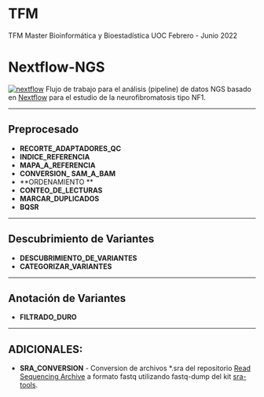 # TFM
TFM Master Bioinformática y Bioestadística UOC
Febrero - Junio 2022 

Nextflow-NGS
============
[![nextflow](https://img.shields.io/badge/nextflow-%E2%89%A50.24.0-brightgreen.svg)](http://nextflow.io)
Flujo de trabajo para el análisis (pipeline) de datos NGS basado en [Nextflow](https://www.nextflow.io/) para el estudio de la neurofibromatosis tipo NF1.



-------------
Preprocesado 
-------------
* **RECORTE_ADAPTADORES_QC** 
* **INDICE_REFERENCIA** 
* **MAPA_A_REFERENCIA**
* **CONVERSION_ SAM_A_BAM**
* **ORDENAMIENTO **
* **CONTEO_DE_LECTURAS** 
* **MARCAR_DUPLICADOS**
* **BQSR**



----------------------------
Descubrimiento de Variantes 
----------------------------
* **DESCUBRIMIENTO_DE_VARIANTES**
* **CATEGORIZAR_VARIANTES** 


-----------------------
Anotación de Variantes 
-----------------------
* **FILTRADO_DURO**

-----------------------
ADICIONALES: 
-----------------------

* **SRA_CONVERSION** - Conversion de archivos  \*.sra del repositorio [Read Sequencing Archive](https://www.ncbi.nlm.nih.gov/sra) a formato fastq utilizando fastq-dump del kit [sra-tools](https://github.com/ncbi/sra-tools).

